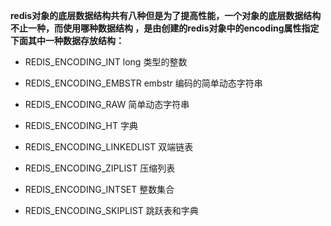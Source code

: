 
**redis对象的底层数据结构共有八种但是为了提高性能，一个对象的底层数据结构不止一种，而使用哪种数据结构 ，是由创建的redis对象中的encoding属性指定下面其中一种数据存放结构：**

   * REDIS_ENCODING_INT	long 类型的整数
   
   * REDIS_ENCODING_EMBSTR	embstr 编码的简单动态字符串
   
   * REDIS_ENCODING_RAW	简单动态字符串
   
   * REDIS_ENCODING_HT	字典
   
   * REDIS_ENCODING_LINKEDLIST	双端链表
   
   * REDIS_ENCODING_ZIPLIST	压缩列表
   
   * REDIS_ENCODING_INTSET	整数集合
   
   * REDIS_ENCODING_SKIPLIST	跳跃表和字典
   
   
   




